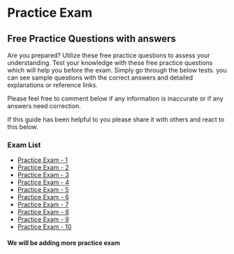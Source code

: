 # Practice Exam

## Free Practice Questions with answers

Are you prepared? Utilize these free practice questions to assess your understanding. Test your knowledge with these free practice questions which will help you before the exam. Simply go through the below tests. you can see sample questions with the correct answers and detailed explanations or reference links.

Please feel free to comment below if any information is inaccurate or if any answers need correction.

If this guide has been helpful to you please share it with others and react to this below.

### Exam List

- [Practice Exam - 1](./practice-exam-1.md)
- [Practice Exam - 2](./practice-exam-2.md)
- [Practice Exam - 3](./practice-exam-3.md)
- [Practice Exam - 4](./practice-exam-4.md)
- [Practice Exam - 5](./practice-exam-5.md)
- [Practice Exam - 6](./practice-exam-6.md)
- [Practice Exam - 7](./practice-exam-7.md)
- [Practice Exam - 8](./practice-exam-8.md)
- [Practice Exam - 9](./practice-exam-9.md)
- [Practice Exam - 10](./practice-exam-10.md)

#### We will be adding more practice exam
